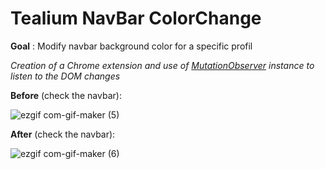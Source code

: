 # Tealium NavBar ColorChange
**Goal** : Modify navbar background color for a specific profil

_Creation of a Chrome extension and use of [MutationObserver](https://developer.mozilla.org/en-US/docs/Web/API/MutationObserver) instance to listen to the DOM changes_

**Before** (check the navbar): 

![ezgif com-gif-maker (5)](https://user-images.githubusercontent.com/35494081/165723509-74557f5b-80d1-47db-97d3-93d11f651984.gif)

**After** (check the navbar): 

![ezgif com-gif-maker (6)](https://user-images.githubusercontent.com/35494081/165723537-3f5e00c8-1fc7-4355-994b-8ad8b5cd5c43.gif)
